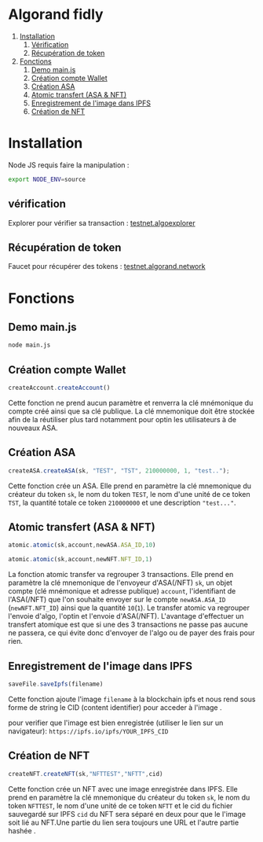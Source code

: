 # Algorand fidly


1. [Installation](#installation)
    1. [Vérification](#verification)
    2. [Récupération de token](#recupérationtk)
2. [Fonctions](#fonction)
    1. [Demo main.js](#main)
    2. [Création compte Wallet](#CrWallet)
    3. [Création ASA](#CrASA)
    4. [Atomic transfert (ASA & NFT)](#Atomic)
    5. [Enregistrement de l'image dans IPFS](#IPFS)
    6. [Création de NFT](#NFT)


# Installation <a name="installation"></a>
Node JS requis
faire la manipulation :
```sh
export NODE_ENV=source
```

## vérification <a name="verification"></a>
Explorer pour vérifier sa transaction : [testnet.algoexplorer](https://testnet.algoexplorer.io/)  

## Récupération de token <a name="recupérationtk"></a>
Faucet pour récupérer des tokens : [testnet.algorand.network](https://bank.testnet.algorand.network/)


# Fonctions <a name="fonction"></a>

## Demo main.js <a name="main"></a>
```sh
node main.js
```
## Création compte Wallet <a name="CrWallet"></a>

```js
createAccount.createAccount()
```
Cette fonction ne prend aucun paramètre et renverra la clé mnémonique du compte créé ainsi que sa clé publique. La clé mnemonique doit être stockée afin de la réutiliser plus tard notamment pour optin les utilisateurs à de nouveaux ASA.

## Création ASA <a name="CrASA"></a>

```js
createASA.createASA(sk, "TEST", "TST", 210000000, 1, "test..");
```
Cette fonction crée un ASA. Elle prend en paramètre la clé mnemonique du créateur du token `sk`, le nom du token `TEST`, le nom d'une unité de ce token `TST`, la quantité totale ce token `210000000` et une description `"test..."`.

## Atomic transfert (ASA & NFT) <a name="Atomic"></a>


```js
atomic.atomic(sk,account,newASA.ASA_ID,10)
```

```js
atomic.atomic(sk,account,newNFT.NFT_ID,1)
```

La fonction atomic transfer va regrouper 3 transactions. Elle prend en paramètre la clé mnemonique de l'envoyeur d'ASA(/NFT) `sk`, un objet compte (clé mnémonique et adresse publique) `account`, l'identifiant de l'ASA(/NFT) que l'on souhaite envoyer sur le compte `newASA.ASA_ID` (`newNFT.NFT_ID`) ainsi que la quantité `10`(`1`). Le transfer atomic va regrouper l'envoie d'algo, l'optin et l'envoie d'ASA(/NFT). L'avantage d'effectuer un transfert atomique est que si une des 3 transactions ne passe pas aucune ne passera, ce qui évite donc d'envoyer de l'algo ou de payer des frais pour rien.

## Enregistrement de l'image dans IPFS <a name="IPFS"></a>

```js
saveFile.saveIpfs(filename)
```

Cette fonction ajoute l'image ```filename``` à la blockchain ipfs et nous rend sous forme de string le CID (content identifier) pour acceder à l'image .

pour verifier que l'image est bien enregistrée (utiliser le lien sur un navigateur):
    `https://ipfs.io/ipfs/YOUR_IPFS_CID`

## Création de NFT <a name="NFT"></a>

```js
createNFT.createNFT(sk,"NFTTEST","NFTT",cid)
```
Cette fonction crée un NFT avec une image enregistrée dans IPFS. Elle prend en paramètre la clé mnemonique du créateur du token `sk`, le nom du token `NFTTEST`, le nom d'une unité de ce token `NFTT` et le cid du fichier sauvegardé sur IPFS  `cid` du NFT  sera séparé en deux pour que le l'image soit lié au NFT.Une partie du lien sera toujours une URL et l'autre partie  hashée .
